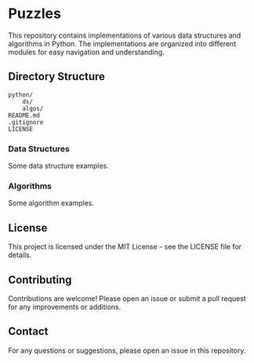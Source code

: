 # Puzzles
This repository contains implementations of various data structures and algorithms in Python. The implementations are organized into different modules for easy navigation and understanding.

## Directory Structure
```
python/
    ds/
    algos/
README.md
.gitignore
LICENSE
```

### Data Structures
Some data structure examples.

### Algorithms
Some algorithm examples.

## License
This project is licensed under the MIT License - see the LICENSE file for details.

## Contributing
Contributions are welcome! Please open an issue or submit a pull request for any improvements or additions.

## Contact
For any questions or suggestions, please open an issue in this repository.